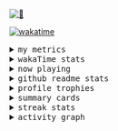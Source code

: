 [![🐙](https://hits.seeyoufarm.com/api/count/incr/badge.svg?url=https%3A%2F%2Fgithub.com%2Fktnkk%2Fhit-counter&count_bg=%23070707&title_bg=%23070707&icon=&icon_color=%23E7E7E7&title=visitors&edge_flat=true)](https://hits.seeyoufarm.com)

[![wakatime](https://wakatime.com/badge/user/43ee8060-219a-4cc8-b7a0-9a681ab5a8a7.svg)](https://wakatime.com/@43ee8060-219a-4cc8-b7a0-9a681ab5a8a7)

<details>
  <summary> <samp>my metrics</samp></summary>
  
  <br>
  
 ![🐳](https://github.com/kkhys/kkhys/blob/main/github-metrics.svg)
  
  ***
</details>

<details>
  <summary> <samp>wakaTime stats</samp></summary>
  
  <br>
  
<!--START_SECTION:waka-->
![Code Time](http://img.shields.io/badge/Code%20Time-936%20hrs%202%20mins-blue)

**🐱 My GitHub Data** 

> 📦 5.0 MB Used in GitHub's Storage 
 > 
> 🏆 2,569 Contributions in the Year 2023
 > 
> 💼 Opted to Hire
 > 
> 📜 3 Public Repositories 
 > 
> 🔑 56 Private Repositories 
 > 
**I'm an Early 🐤** 

```text
🌞 Morning                10571 commits       ███████████░░░░░░░░░░░░░░   43.83 % 
🌆 Daytime                5661 commits        ██████░░░░░░░░░░░░░░░░░░░   23.47 % 
🌃 Evening                6799 commits        ███████░░░░░░░░░░░░░░░░░░   28.19 % 
🌙 Night                  1087 commits        █░░░░░░░░░░░░░░░░░░░░░░░░   04.51 % 
```
📅 **I'm Most Productive on Monday** 

```text
Monday                   4606 commits        █████░░░░░░░░░░░░░░░░░░░░   19.10 % 
Tuesday                  4077 commits        ████░░░░░░░░░░░░░░░░░░░░░   16.90 % 
Wednesday                4325 commits        ████░░░░░░░░░░░░░░░░░░░░░   17.93 % 
Thursday                 3932 commits        ████░░░░░░░░░░░░░░░░░░░░░   16.30 % 
Friday                   4182 commits        ████░░░░░░░░░░░░░░░░░░░░░   17.34 % 
Saturday                 1567 commits        ██░░░░░░░░░░░░░░░░░░░░░░░   06.50 % 
Sunday                   1429 commits        █░░░░░░░░░░░░░░░░░░░░░░░░   05.93 % 
```


📊 **This Week I Spent My Time On** 

```text
🕑︎ Time Zone: Asia/Tokyo

💬 Programming Languages: 
Other                    28 hrs 4 mins       ██████████████████░░░░░░░   70.37 % 
HTML                     2 hrs 35 mins       ██░░░░░░░░░░░░░░░░░░░░░░░   06.51 % 
JavaScript               2 hrs 14 mins       █░░░░░░░░░░░░░░░░░░░░░░░░   05.63 % 
Play2                    2 hrs 2 mins        █░░░░░░░░░░░░░░░░░░░░░░░░   05.13 % 
GitIgnore file           1 hr 37 mins        █░░░░░░░░░░░░░░░░░░░░░░░░   04.07 % 

🔥 Editors: 
Chrome                   28 hrs 4 mins       ██████████████████░░░░░░░   70.37 % 
IntelliJ                 11 hrs 15 mins      ███████░░░░░░░░░░░░░░░░░░   28.20 % 
WebStorm                 34 mins             ░░░░░░░░░░░░░░░░░░░░░░░░░   01.43 % 

💻 Operating System: 
Mac                      39 hrs 53 mins      █████████████████████████   100.00 % 
```


 Last Updated on 2023/06/16 18:40:31 UTC
<!--END_SECTION:waka-->
  
  ***
</details>


<details>
  <summary> <samp>now playing</samp></summary>
  
  <br>
 
 [![🐟](https://spotify-github-profile.vercel.app/api/view?uid=31ryofms4dnv7mrohhepo4c4zgqu&cover_image=true&theme=default&show_offline=false&background_color=121212&bar_color=53b14f&bar_color_cover=false)](https://open.spotify.com/user/31ryofms4dnv7mrohhepo4c4zgqu)
  
  ***
</details>

<details>
  <summary> <samp>github readme stats</samp></summary>
  
  <br>
  
 <p align="left"> 
  <img alt="🐠" src="https://github-readme-stats.vercel.app/api?username=kkhys&count_private=true&show_icons=true&theme=dark&include_all_commits=true" />
  <img alt="🐟" src="https://github-readme-stats.vercel.app/api/top-langs/?username=kkhys&layout=compact&theme=dark&langs_count=10&hide=HTML,CSS,SCSS" />
</p>
  
  ***
</details>

<details>
  <summary> <samp>profile trophies</samp></summary>
  
  <br>
  
  [![🐬](https://github-profile-trophy.vercel.app/?username=kkhys&rank=SECRET,SSS,SS,S,AAA,AA,A&theme=darkhub&row=1&margin-w=10&no-bg=true)](https://github.com/ryo-ma/github-profile-trophy)
  
  ***
</details>

<details>
  <summary> <samp>summary cards</samp></summary>
  
  <br>
  
  ![🐋](https://github-profile-summary-cards.vercel.app/api/cards/profile-details?username=kkhys&theme=github_dark)
  ![🦑](https://github-profile-summary-cards.vercel.app/api/cards/repos-per-language?username=kkhys&theme=github_dark)
  ![🦭](https://github-profile-summary-cards.vercel.app/api/cards/most-commit-language?username=kkhys&theme=github_dark)
  ![🦀](https://github-profile-summary-cards.vercel.app/api/cards/stats?username=kkhys&theme=github_dark)
  ![🦈](https://github-profile-summary-cards.vercel.app/api/cards/productive-time?username=kkhys&theme=github_dark)
  
  ***
</details>

<details>
  <summary> <samp>streak stats</samp></summary>
  
  <br>
  
  [![🐠](http://github-readme-streak-stats.herokuapp.com?user=kkhys&theme=dark)](https://git.io/streak-stats)
  
  ***
</details>

<details>
  <summary> <samp>activity graph</samp></summary>
  
  <br>
  
  [![🐡](https://github-readme-activity-graph.cyclic.app/graph?username=kkhys&theme=xcode)](https://github.com/ashutosh00710/github-readme-activity-graph)
  
  ***
</details>
